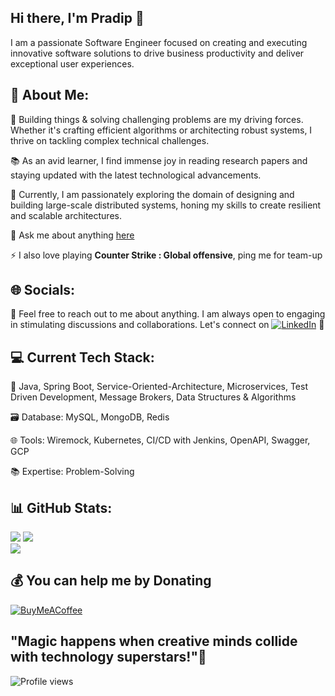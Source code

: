 <html>
    <head>
        <meta name="google-site-verification" content="NVeBBb2-gWO2_Wjt0PFChFeUWv_bgfuHHeQpk53df7k" />
    </head>
    <body>
    </body>
</html>

## Hi there, I'm Pradip 👋
I am a passionate Software Engineer focused on creating and executing innovative software solutions to drive business productivity and deliver exceptional user experiences.


## 💫 About Me:
🚀 Building things & solving challenging problems are my driving forces. Whether it's crafting efficient algorithms or architecting robust systems, I thrive on tackling complex technical challenges.

📚 As an avid learner, I find immense joy in reading research papers and staying updated with the latest technological advancements.

🌱 Currently, I am passionately exploring the domain of designing and building large-scale distributed systems, honing my skills to create resilient and scalable architectures.

💬 Ask me about anything [here](https://github.com/pradipmudi/pradipmudi/issues)

⚡ I also love playing **Counter Strike : Global offensive**, ping me for team-up


## 🌐 Socials:
💬 Feel free to reach out to me about anything. I am always open to engaging in stimulating discussions and collaborations. Let's connect on 
[![LinkedIn](https://img.shields.io/badge/LinkedIn-%230077B5.svg?logo=linkedin&logoColor=white)](https://linkedin.com/in/pradipmudi) 🤝

## 💻 Current Tech Stack:
🔧 Java, Spring Boot, Service-Oriented-Architecture, Microservices, Test Driven Development, Message Brokers, Data Structures & Algorithms

🗃️ Database: MySQL, MongoDB, Redis

🌐 Tools: Wiremock, Kubernetes, CI/CD with Jenkins, OpenAPI, Swagger, GCP

📚 Expertise: Problem-Solving

## 📊 GitHub Stats:
![](https://github-readme-stats.vercel.app/api?username=pradipmudi&theme=algolia&hide_border=false&include_all_commits=true&count_private=true)
  ![](https://github-readme-streak-stats.herokuapp.com/?user=pradipmudi&theme=algolia&hide_border=false)<br/>
![](https://github-readme-stats.vercel.app/api/top-langs/?username=pradipmudi&&layout=compact&theme=vision-friendly-dark&langs_count=6hide_border=false&include_all_commits=true&count_private=true)


## 💰 You can help me by Donating
  [![BuyMeACoffee](https://img.shields.io/badge/Buy%20Me%20a%20Coffee-ffdd00?style=for-the-badge&logo=buy-me-a-coffee&logoColor=black)](https://buymeacoffee.com/pradipmudi) 

"Magic happens when creative minds collide with technology superstars!"🚀
---

![Profile views](https://gpvc.arturio.dev/pradipmudi)  

